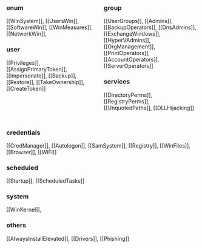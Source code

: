 <div style="display: flex; flex-wrap: wrap; gap: 10px;">

<div style="flex: 1; min-width: 200px;">

### enum

[[WinSystem]], [[UsersWin]], [[SoftwareWin]], [[WinMeasures]], [[NetworkWin]],

### user

[[Privileges]], [[AssignPrimaryToken]], [[Impersonate]], [[Backup]], [[Restore]], [[TakeOwnership]], [[CreateToken]]

</div>

<div style="flex: 1; min-width: 200px;">

### group

[[UserGroups]], [[Admins]], [[BackupOperators]], [[DnsAdmins]], [[ExchangeWindows]], [[HyperVAdmins]], [[OrgManagement]], [[PrintOperators]], [[AccountOperators]], [[ServerOperators]]

### services

[[DirectoryPerms]], [[RegistryPerms]], [[UnquotedPaths]], [[DLLHijacking]]

</div>

<div style="flex: 1; min-width: 200px;">

### credentials

[[CredManager]], [[Autologon]], [[SamSystem]], [[Registry]], [[WinFiles]], [[Browser]], [[WiFi]]

### scheduled

[[Startup]], [[ScheduledTasks]]

### system

[[WinKernel]],

### others

[[AlwaysInstallElevated]], [[Drivers]], [[Phishing]]

</div>

</div>
